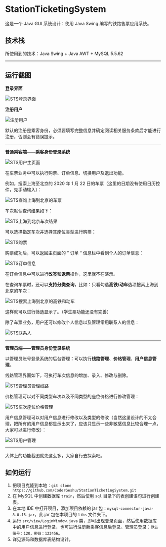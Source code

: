 # StationTicketingSystem
这是一个 Java GUI 系统设计：使用 Java Swing 编写的铁路售票应用系统。

## 技术栈

所使用到的技术：Java Swing + Java AWT + MySQL 5.5.62

***

## 运行截图

**登录界面**

![STS登录界面](https://gitee.com/CoderGeshu/pic-go-images/raw/master/img/image-20210123160236965.png)

**注册用户**

![注册用户](https://gitee.com/CoderGeshu/pic-go-images/raw/master/img/image-20210123155941155.png)

默认的注册是乘客身份，必须要填写完整信息并确定阅读相关服务条款后才能进行注册，否则会有错误提示。

***

**普通乘客端——乘客身份登录系统**

![STS用户主页面](https://gitee.com/CoderGeshu/pic-go-images/raw/master/img/image-20210123160333694.png)

在车票业务中可以执行购票、订单信息、切换用户及退出功能。

例如，搜索上海至北京的 2020 年 1 月 22 日的车票（这里的日期没有使用日历控件，先手动输入）：

![STS查询上海到北京的车票](https://gitee.com/CoderGeshu/pic-go-images/raw/master/img/image-20210123160622240.png)

车次默认查询结果如下：

![STS上海到北京车次结果](https://gitee.com/CoderGeshu/pic-go-images/raw/master/img/image-20210123160701307.png)

可以选择指定车次并选择其座位类型进行购票：

![STS购票](https://gitee.com/CoderGeshu/pic-go-images/raw/master/img/image-20210123160759328.png)

购票成功后，可以返回主页面的 ” 订单 “ 信息栏中看到个人的订单信息：

![STS订单信息](https://gitee.com/CoderGeshu/pic-go-images/raw/master/img/image-20210123160909206.png)

在订单信息中可以进行**改签**和**退票**操作，这里就不在演示。

在查询车票时，还可以**支持分类查询**，比如：只看勾选**高铁/动车**选项搜索上海到北京的车次：

![STS搜索上海到北京的高铁和动车](https://gitee.com/CoderGeshu/pic-go-images/raw/master/img/image-20210123161108612.png)

这样就可以进行筛选显示了。（学生票功能还没有完善）

除了车票业务，用户还可以修改个人信息以及管理常用联系人的信息：

![STS联系人](https://gitee.com/CoderGeshu/pic-go-images/raw/master/img/image-20210123161345020.png)

***

**管理员端——管理员身份登录系统**

以管理员账号登录系统的后台管理：可以执行**线路管理**、**价格管理**、**用户信息管理**。

线路管理界面如下，可执行车次信息的增加、录入、修改与删除。

![STS管理员管理线路](https://gitee.com/CoderGeshu/pic-go-images/raw/master/img/image-20210123161823538.png)

价格管理可以对不同类型车次以及不同类型的座位价格进行修改管理：

![STS车次座位价格管理](https://gitee.com/CoderGeshu/pic-go-images/raw/master/img/image-20210123162053709.png)

用户信息管理可以对用户信息进行修改以及类型的修改（当然这里设计的不太合理，把所有的用户信息都显示出来了，应该只显示一些非敏感信息比较合理一点，大家可以进行修改）：

![STS用户管理](https://gitee.com/CoderGeshu/pic-go-images/raw/master/img/image-20210123162305701.png)

***

大体上的功能截图就先这么多，大家自行去探索吧。

## 如何运行

1. 把项目克隆到本地：`git clone https://github.com/CoderGeshu/StationTicketingSystem.git`
2. 在 MySQL 中创建数据库 `train`，然后使用 `sql` 目录下的表创建语句进行创建表。
3. 在本地 IDE 中打开项目，添加项目依赖的 jar 包：`mysql-connector-java-8.0.15.jar`，此 jar 包在本项目的 `libs` 文件夹下。
4. 运行 `src/view/LoginWindow.java` 类，即可出现登录页面，然后使用数据库中的用户信息进行登录，也可进行注册新乘客信息后登录。管理员登录：`默认账号：120，密码：123456`。
5. 详见源码和数据库表结构设计。
